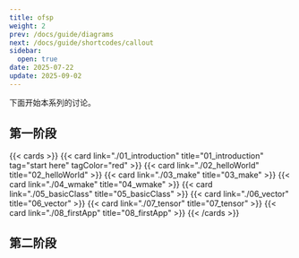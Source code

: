 ```yaml
---
title: ofsp
weight: 2
prev: /docs/guide/diagrams
next: /docs/guide/shortcodes/callout
sidebar:
  open: true
date: 2025-07-22
update: 2025-09-02
---
```


下面开始本系列的讨论。

## 第一阶段

{{< cards >}}
  {{< card link="./01_introduction" title="01_introduction" tag="start here" tagColor="red" >}}
  {{< card link="./02_helloWorld" title="02_helloWorld" >}}
  {{< card link="./03_make" title="03_make" >}}
  {{< card link="./04_wmake" title="04_wmake" >}}
  {{< card link="./05_basicClass" title="05_basicClass" >}}
  {{< card link="./06_vector" title="06_vector" >}}
  {{< card link="./07_tensor" title="07_tensor" >}}
  {{< card link="./08_firstApp" title="08_firstApp" >}}
{{< /cards >}}

## 第二阶段

